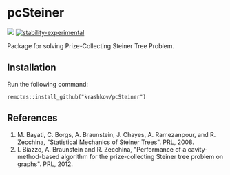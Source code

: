 # pcSteiner

![](https://travis-ci.org/krashkov/pcSteiner.svg?branch=master)
[![stability-experimental](https://img.shields.io/badge/stability-experimental-orange.svg)](https://github.com/joethorley/stability-badges#experimental)


Package for solving Prize-Collecting Steiner Tree Problem.

## Installation

Run the following command:

    remotes::install_github("krashkov/pcSteiner")

## References

1. M. Bayati, C. Borgs, A. Braunstein, J. Chayes, A. Ramezanpour, and R. Zecchina, "Statistical Mechanics of Steiner Trees". PRL, 2008.
2. I. Biazzo, A. Braunstein and R. Zecchina, "Performance of a cavity-method-based algorithm for the prize-collecting Steiner tree problem on graphs". PRL, 2012.
